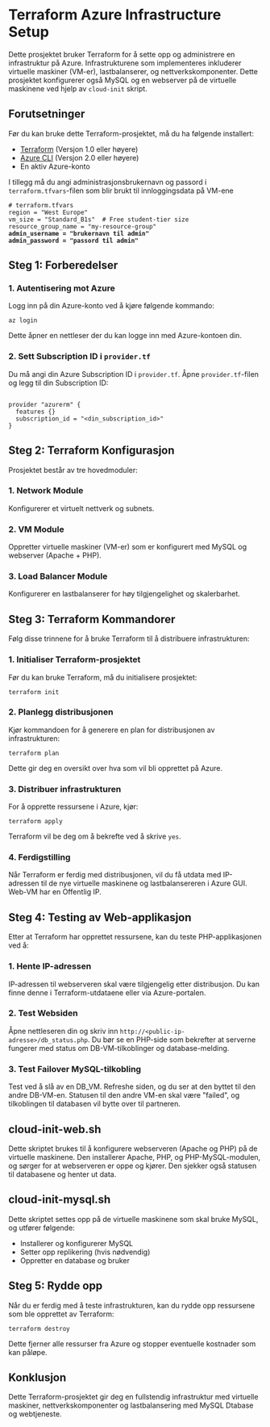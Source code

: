 <!DOCTYPE html>
<html lang="no">
<head>
    <meta charset="UTF-8">
    <meta name="viewport" content="width=device-width, initial-scale=1.0">
</head>
<body>

<h1>Terraform Azure Infrastructure Setup</h1>

<p>Dette prosjektet bruker Terraform for å sette opp og administrere en infrastruktur på Azure. Infrastrukturene som implementeres inkluderer virtuelle maskiner (VM-er), lastbalanserer, og nettverkskomponenter. Dette prosjektet konfigurerer også MySQL og en webserver på de virtuelle maskinene ved hjelp av <code>cloud-init</code> skript.</p>

<h2>Forutsetninger</h2>
<p>Før du kan bruke dette Terraform-prosjektet, må du ha følgende installert:</p>
<ul>
    <li><a href="https://www.terraform.io/downloads.html">Terraform</a> (Versjon 1.0 eller høyere)</li>
    <li><a href="https://learn.microsoft.com/en-us/cli/azure/install-azure-cli">Azure CLI</a> (Versjon 2.0 eller høyere)</li>
    <li>En aktiv Azure-konto</li>
</ul>
<p>I tillegg må du angi administrasjonsbrukernavn og passord i <code>terraform.tfvars</code>-filen som blir brukt til innloggingsdata på VM-ene</p>
<pre><code># terraform.tfvars
region = "West Europe"
vm_size = "Standard_B1s"  # Free student-tier size
resource_group_name = "my-resource-group"
<b>admin_username = "brukernavn til admin"</b>
<b>admin_password = "passord til admin"</b>
</code></pre>

<h2>Steg 1: Forberedelser</h2>

<h3>1. Autentisering mot Azure</h3>
<p>Logg inn på din Azure-konto ved å kjøre følgende kommando:</p>
<pre><code>az login</code></pre>
<p>Dette åpner en nettleser der du kan logge inn med Azure-kontoen din.</p>

<h3>2. Sett Subscription ID i <code>provider.tf</code></h3>
<p>Du må angi din Azure Subscription ID i <code>provider.tf</code>. Åpne <code>provider.tf</code>-filen og legg til din Subscription ID:</p>
<pre><code>
provider "azurerm" {
  features {}
  subscription_id = "&lt;din_subscription_id&gt;"
}
</code></pre>

<h2>Steg 2: Terraform Konfigurasjon</h2>
<p>Prosjektet består av tre hovedmoduler:</p>

<h3>1. <strong>Network Module</strong></h3>
<p>Konfigurerer et virtuelt nettverk og subnets.</p>

<h3>2. <strong>VM Module</strong></h3>
<p>Oppretter virtuelle maskiner (VM-er) som er konfigurert med MySQL og webserver (Apache + PHP).</p>

<h3>3. <strong>Load Balancer Module</strong></h3>
<p>Konfigurerer en lastbalanserer for høy tilgjengelighet og skalerbarhet.</p>

<h2>Steg 3: Terraform Kommandorer</h2>
<p>Følg disse trinnene for å bruke Terraform til å distribuere infrastrukturen:</p>

<h3>1. Initialiser Terraform-prosjektet</h3>
<p>Før du kan bruke Terraform, må du initialisere prosjektet:</p>
<pre><code>terraform init</code></pre>

<h3>2. Planlegg distribusjonen</h3>
<p>Kjør kommandoen for å generere en plan for distribusjonen av infrastrukturen:</p>
<pre><code>terraform plan</code></pre>
<p>Dette gir deg en oversikt over hva som vil bli opprettet på Azure.</p>

<h3>3. Distribuer infrastrukturen</h3>
<p>For å opprette ressursene i Azure, kjør:</p>
<pre><code>terraform apply</code></pre>
<p>Terraform vil be deg om å bekrefte ved å skrive <code>yes</code>.</p>

<h3>4. Ferdigstilling</h3>
<p>Når Terraform er ferdig med distribusjonen, vil du få utdata med IP-adressen til de nye virtuelle maskinene og lastbalansereren i Azure GUI. Web-VM har en Offentlig IP.</p>

<h2>Steg 4: Testing av Web-applikasjon</h2>
<p>Etter at Terraform har opprettet ressursene, kan du teste PHP-applikasjonen ved å:</p>

<h3>1. Hente IP-adressen</h3>
<p>IP-adressen til webserveren skal være tilgjengelig etter distribusjon. Du kan finne denne i Terraform-utdataene eller via Azure-portalen.</p>

<h3>2. Test Websiden</h3>
<p>Åpne nettleseren din og skriv inn <code>http://&lt;public-ip-adresse&gt;/db_status.php</code>. Du bør se en PHP-side som bekrefter at serverne fungerer med status om DB-VM-tilkoblinger og database-melding.</p>

<h3>3. Test Failover MySQL-tilkobling</h3>
<p>Test ved å slå av en DB_VM. Refreshe siden, og du ser at den byttet til den andre DB-VM-en. Statusen til den andre VM-en skal være "failed", og tilkoblingen til databasen vil bytte over til partneren.</p>

<h2>cloud-init-web.sh</h2>
<p>Dette skriptet brukes til å konfigurere webserveren (Apache og PHP) på de virtuelle maskinene. Den installerer Apache, PHP, og PHP-MySQL-modulen, og sørger for at webserveren er oppe og kjører. Den sjekker også statusen til databasene og henter ut data.</p>

<h2>cloud-init-mysql.sh</h2>
<p>Dette skriptet settes opp på de virtuelle maskinene som skal bruke MySQL, og utfører følgende:</p>
<ul>
    <li>Installerer og konfigurerer MySQL</li>
    <li>Setter opp replikering (hvis nødvendig)</li>
    <li>Oppretter en database og bruker</li>
</ul>

<h2>Steg 5: Rydde opp</h2>
<p>Når du er ferdig med å teste infrastrukturen, kan du rydde opp ressursene som ble opprettet av Terraform:</p>
<pre><code>terraform destroy</code></pre>
<p>Dette fjerner alle ressurser fra Azure og stopper eventuelle kostnader som kan påløpe.</p>

<h2>Konklusjon</h2>
<p>Dette Terraform-prosjektet gir deg en fullstendig infrastruktur med virtuelle maskiner, nettverkskomponenter og lastbalansering med MySQL Dtabase og webtjeneste.</p>

</body>
</html>

